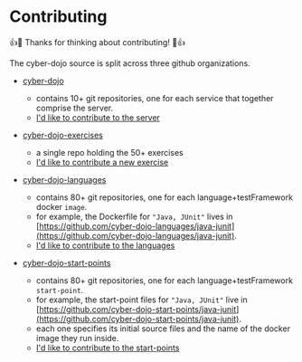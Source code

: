 
# Contributing

:+1::tada: Thanks for thinking about contributing! :tada::+1:

The cyber-dojo source is split across three github organizations.

- [cyber-dojo](https://github.com/cyber-dojo)
  - contains 10+ git repositories, one for each service that together comprise the server.
  - [I'd like to contribute to the server](https://github.com/cyber-dojo/cyber-dojo/blob/master/docs/how-to-contribute-to-server.md)

- [cyber-dojo-exercises](https://github.com/cyber-dojo/exercises-start-points)
  - a single repo holding the 50+ exercises
  - [I'd like to contribute a new exercise](https://github.com/cyber-dojo/exercises-start-points/blob/main/docs/contributing.md)

- [cyber-dojo-languages](https://github.com/cyber-dojo-languages)
  - contains 80+ git repositories, one for each language+testFramework docker `image`.
  - for example, the Dockerfile for `"Java, JUnit"` lives in [https://github.com/cyber-dojo-languages/java-junit](https://github.com/cyber-dojo-languages/java-junit).
  - [I'd like to contribute to the languages](https://github.com/cyber-dojo/cyber-dojo/blob/master/docs/how-to-contribute-to-languages.md)
 
- [cyber-dojo-start-points](https://github.com/cyber-dojo-start-points)
  - contains 80+ git repositories, one for each language+testFramework `start-point`.
  - for example, the start-point files for `"Java, JUnit"` live in [https://github.com/cyber-dojo-start-points/java-junit](https://github.com/cyber-dojo-start-points/java-junit).
  - each one specifies its initial source files and the name of the docker image they run inside.
  - [I'd like to contribute to the start-points](https://github.com/cyber-dojo/cyber-dojo/blob/master/docs/how-to-contribute-to-start-points.md)

